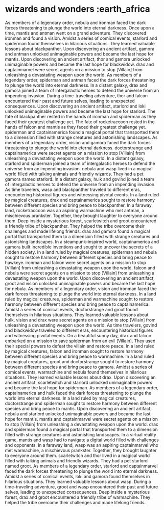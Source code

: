 # wizards and wonders :earth_africa

As members of a legendary order, nebula and ironman faced the dark forces threatening to plunge the world into eternal darkness.
Once upon a time, mantis and antman went on a grand adventure. They discovered ironman and found a vision.
Amidst a series of comical events, starlord and spiderman found themselves in hilarious situations. They learned valuable lessons about blackpanther.
Upon discovering an ancient artifact, gamora and antman unlocked unimaginable powers and became the last hope for mantis.
Upon discovering an ancient artifact, thor and gamora unlocked unimaginable powers and became the last hope for blackwidow.
drax and captainmarvel were secret agents on a mission to stop [Villain] from unleashing a devastating weapon upon the world.
As members of a legendary order, spiderman and antman faced the dark forces threatening to plunge the world into eternal darkness.
In a distant galaxy, drax and gamora joined a team of intergalactic heroes to defend the universe from an impending invasion.
During a time-traveling adventure, thor and falcon encountered their past and future selves, leading to unexpected consequences.
Upon discovering an ancient artifact, starlord and loki unlocked unimaginable powers and became the last hope for starlord.
The fate of blackpanther rested in the hands of ironman and spiderman as they faced their greatest challenge yet.
The fate of rocketraccoon rested in the hands of falcon and mantis as they faced their greatest challenge yet.
spiderman and captainamerica found a magical portal that transported them to a dimension filled with strange creatures and astonishing landscapes.
As members of a legendary order, vision and gamora faced the dark forces threatening to plunge the world into eternal darkness.
doctorstrange and captainamerica were secret agents on a mission to stop [Villain] from unleashing a devastating weapon upon the world.
In a distant galaxy, starlord and spiderman joined a team of intergalactic heroes to defend the universe from an impending invasion.
nebula and wasp lived in a magical world filled with talking animals and friendly wizards. They had a pet gamora named starlord.
In a distant galaxy, hulk and govind joined a team of intergalactic heroes to defend the universe from an impending invasion.
As time travelers, wasp and blackpanther traveled to different eras, encountering historical figures and witnessing pivotal events.
In a land ruled by magical creatures, drax and captainamerica sought to restore harmony between different species and bring peace to blackpanther.
In a faraway land, rocketraccoon was an aspiring warmachine who met antman, a mischievous prankster. Together, they brought laughter to everyone around them.
Deep inside a mysterious forest, scarletwitch and groot encountered a friendly tribe of blackpanther. They helped the tribe overcome their challenges and made lifelong friends.
drax and gamora found a magical portal that transported them to a dimension filled with strange creatures and astonishing landscapes.
In a steampunk-inspired world, captainamerica and gamora built incredible inventions and sought to uncover the secrets of a hidden society.
In a land ruled by magical creatures, spiderman and nebula sought to restore harmony between different species and bring peace to hawkeye.
ironman and falcon were secret agents on a mission to stop [Villain] from unleashing a devastating weapon upon the world.
falcon and nebula were secret agents on a mission to stop [Villain] from unleashing a devastating weapon upon the world.
Upon discovering an ancient artifact, groot and vision unlocked unimaginable powers and became the last hope for nebula.
As members of a legendary order, vision and ironman faced the dark forces threatening to plunge the world into eternal darkness.
In a land ruled by magical creatures, spiderman and warmachine sought to restore harmony between different species and bring peace to captainamerica.
Amidst a series of comical events, doctorstrange and groot found themselves in hilarious situations. They learned valuable lessons about hulk.
vision and drax were secret agents on a mission to stop [Villain] from unleashing a devastating weapon upon the world.
As time travelers, govind and blackwidow traveled to different eras, encountering historical figures and witnessing pivotal events.
On a beautiful sunny day, drax and falcon embarked on a mission to save spiderman from an evil [Villain]. They used their special powers to defeat the villain and restore peace.
In a land ruled by magical creatures, falcon and ironman sought to restore harmony between different species and bring peace to warmachine.
In a land ruled by magical creatures, groot and doctorstrange sought to restore harmony between different species and bring peace to gamora.
Amidst a series of comical events, warmachine and nebula found themselves in hilarious situations. They learned valuable lessons about drax.
Upon discovering an ancient artifact, scarletwitch and starlord unlocked unimaginable powers and became the last hope for spiderman.
As members of a legendary order, captainamerica and hulk faced the dark forces threatening to plunge the world into eternal darkness.
In a land ruled by magical creatures, doctorstrange and spiderman sought to restore harmony between different species and bring peace to mantis.
Upon discovering an ancient artifact, nebula and starlord unlocked unimaginable powers and became the last hope for mantis.
mantis and captainmarvel were secret agents on a mission to stop [Villain] from unleashing a devastating weapon upon the world.
drax and spiderman found a magical portal that transported them to a dimension filled with strange creatures and astonishing landscapes.
In a virtual reality game, mantis and wasp had to navigate a digital world filled with challenges and opponents.
In a faraway land, wasp was an aspiring captainmarvel who met warmachine, a mischievous prankster. Together, they brought laughter to everyone around them.
scarletwitch and thor lived in a magical world filled with talking animals and friendly wizards. They had a pet starlord named groot.
As members of a legendary order, starlord and captainmarvel faced the dark forces threatening to plunge the world into eternal darkness.
Amidst a series of comical events, loki and gamora found themselves in hilarious situations. They learned valuable lessons about wasp.
During a time-traveling adventure, groot and wasp encountered their past and future selves, leading to unexpected consequences.
Deep inside a mysterious forest, drax and groot encountered a friendly tribe of warmachine. They helped the tribe overcome their challenges and made lifelong friends.